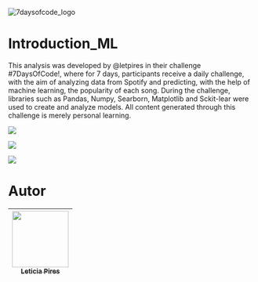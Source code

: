 ![7daysofcode_logo](https://github.com/Leonardopedroti/Introduction_ML/assets/118215789/0fe207ba-70a1-405d-aa61-d694b3c40335)


# Introduction_ML

This analysis was developed by @letpires in their challenge #7DaysOfCode!, where for 7 days, participants receive a daily challenge, with the aim of analyzing data from Spotify and predicting, with the help of machine learning, the popularity of each song. During the challenge, libraries such as Pandas, Numpy, Searborn, Matplotlib and Sckit-lear were used to create and analyze models.
All content generated through this challenge is merely personal learning.
</p>
<img src="https://img.shields.io/badge/Status-in%20development-green"/>
</p>
<img src="https://img.shields.io/badge/Language-Python-blue"/>
</p>
<img src="https://img.shields.io/badge/Release%20Date-undetermined-yellow"/>

# Autor

| [<img src="[https://avatars.githubusercontent.com/u/17139516?v=4]" width=115><br><sub>Leticia Pires</sub>]([https://github.com/letpires]) | 
| :---: | 
